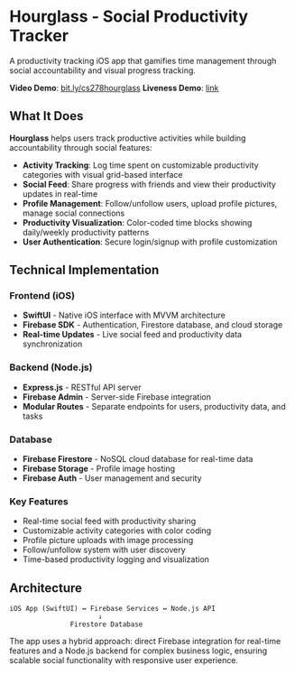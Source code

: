 # Hourglass - Social Productivity Tracker

A productivity tracking iOS app that gamifies time management through social accountability and visual progress tracking.

**Video Demo**: [bit.ly/cs278hourglass](youtu.be/gj5VHRDr-i8)
**Liveness Demo**: [link](https://www.youtube.com/shorts/PxyfM8p-abk) 

## What It Does

**Hourglass** helps users track productive activities while building accountability through social features:

- **Activity Tracking**: Log time spent on customizable productivity categories with visual grid-based interface
- **Social Feed**: Share progress with friends and view their productivity updates in real-time
- **Profile Management**: Follow/unfollow users, upload profile pictures, manage social connections
- **Productivity Visualization**: Color-coded time blocks showing daily/weekly productivity patterns
- **User Authentication**: Secure login/signup with profile customization

## Technical Implementation

### Frontend (iOS)
- **SwiftUI** - Native iOS interface with MVVM architecture
- **Firebase SDK** - Authentication, Firestore database, and cloud storage
- **Real-time Updates** - Live social feed and productivity data synchronization

### Backend (Node.js)
- **Express.js** - RESTful API server
- **Firebase Admin** - Server-side Firebase integration
- **Modular Routes** - Separate endpoints for users, productivity data, and tasks

### Database
- **Firebase Firestore** - NoSQL cloud database for real-time data
- **Firebase Storage** - Profile image hosting
- **Firebase Auth** - User management and security

### Key Features
- Real-time social feed with productivity sharing
- Customizable activity categories with color coding
- Profile picture uploads with image processing
- Follow/unfollow system with user discovery
- Time-based productivity logging and visualization

## Architecture

```
iOS App (SwiftUI) ↔ Firebase Services ↔ Node.js API
                      ↓
               Firestore Database
```

The app uses a hybrid approach: direct Firebase integration for real-time features and a Node.js backend for complex business logic, ensuring scalable social functionality with responsive user experience. 
